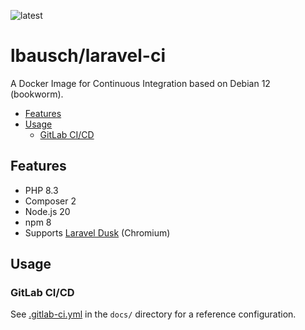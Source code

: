 ![latest](https://github.com/lbausch/laravel-ci/actions/workflows/docker-registry.yml/badge.svg)

# lbausch/laravel-ci <!-- omit in toc -->

A Docker Image for Continuous Integration based on Debian 12 (bookworm).

- [Features](#features)
- [Usage](#usage)
  - [GitLab CI/CD](#gitlab-cicd)

## Features
+ PHP 8.3
+ Composer 2
+ Node.js 20
+ npm 8
+ Supports [Laravel Dusk](https://laravel.com/docs/master/dusk) (Chromium)


## Usage

### GitLab CI/CD
See [.gitlab-ci.yml](./docs/.gitlab-ci.yml) in the `docs/` directory for a reference configuration.
